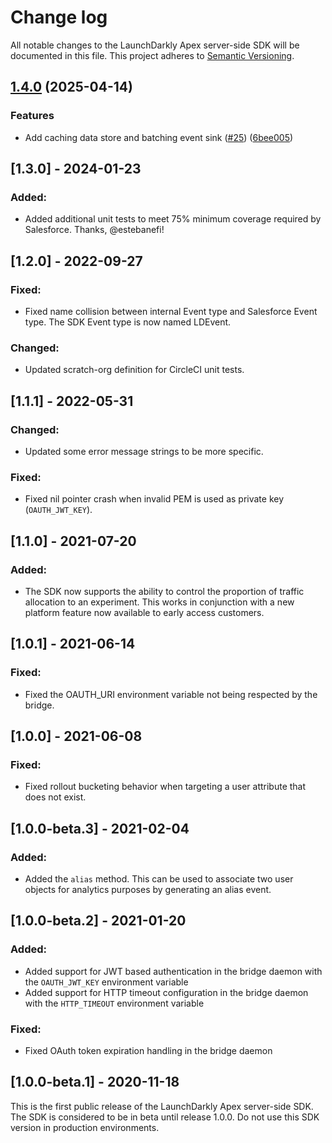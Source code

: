 # Change log

All notable changes to the LaunchDarkly Apex server-side SDK will be documented in this file. This project adheres to [Semantic Versioning](http://semver.org).

## [1.4.0](https://github.com/launchdarkly/apex-server-sdk/compare/1.3.0...1.4.0) (2025-04-14)


### Features

* Add caching data store and batching event sink ([#25](https://github.com/launchdarkly/apex-server-sdk/issues/25)) ([6bee005](https://github.com/launchdarkly/apex-server-sdk/commit/6bee0050d5ee3197641792b466e11d79b1c77b71))

## [1.3.0] - 2024-01-23
### Added:
- Added additional unit tests to meet 75% minimum coverage required by Salesforce. Thanks, @estebanefi!

## [1.2.0] - 2022-09-27
### Fixed:
- Fixed name collision between internal Event type and Salesforce Event type. The SDK Event type is now named LDEvent.

### Changed:
- Updated scratch-org definition for CircleCI unit tests.

## [1.1.1] - 2022-05-31
### Changed:
- Updated some error message strings to be more specific.

### Fixed:
- Fixed nil pointer crash when invalid PEM is used as private key (`OAUTH_JWT_KEY`).

## [1.1.0] - 2021-07-20
### Added:
- The SDK now supports the ability to control the proportion of traffic allocation to an experiment. This works in conjunction with a new platform feature now available to early access customers.

## [1.0.1] - 2021-06-14
### Fixed:
- Fixed the OAUTH_URI environment variable not being respected by the bridge.

## [1.0.0] - 2021-06-08
### Fixed:
- Fixed rollout bucketing behavior when targeting a user attribute that does not exist.

## [1.0.0-beta.3] - 2021-02-04

### Added:
- Added the `alias` method. This can be used to associate two user objects for analytics purposes by generating an alias event.

## [1.0.0-beta.2] - 2021-01-20

### Added:
- Added support for JWT based authentication in the bridge daemon with the `OAUTH_JWT_KEY` environment variable
- Added support for HTTP timeout configuration in the bridge daemon with the `HTTP_TIMEOUT` environment variable

### Fixed:
- Fixed OAuth token expiration handling in the bridge daemon

## [1.0.0-beta.1] - 2020-11-18
This is the first public release of the LaunchDarkly Apex server-side SDK. The SDK is considered to be in beta until release 1.0.0. Do not use this SDK version in production environments.

